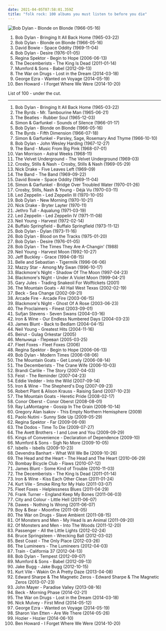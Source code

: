```yaml
---
date: 2021-04-05T07:58:01.359Z
title: "folk rock: 100 albums you must listen to before you die"
---
```

![Bob Dylan - Blonde on Blonde (1966-05-16)](http://coverartarchive.org/release/c96d6546-25e4-4717-b514-62684245675f/16555897275-500.jpg "Bob Dylan - Blonde on Blonde (1966-05-16)")
<ol class="albums">
<li data-cover="http://coverartarchive.org/release/4579d0be-1220-30db-8aa3-02975924a786/12450042433-500.jpg" data-tags="folk, folk rock, 60s" role="button">Bob Dylan - Bringing It All Back Home (1965-03-22)</li>
<li data-cover="http://coverartarchive.org/release/c96d6546-25e4-4717-b514-62684245675f/16555897275-500.jpg" data-tags="folk rock, folk" role="button">Bob Dylan - Blonde on Blonde (1966-05-16)</li>
<li data-cover="https://via.placeholder.com/450" data-tags="rock, 60s, glam rock" role="button">David Bowie - Space Oddity (1969-11-04)</li>
<li data-cover="http://coverartarchive.org/release/57894be9-7efd-4543-996e-30ed061a9d23/26584162748-500.jpg" data-tags="folk rock, 70s, folk" role="button">Bob Dylan - Desire (1976-01-05)</li>
<li data-cover="http://coverartarchive.org/release/7c48653c-8e50-4f8b-91a4-25321c500fed/25262967822-500.jpg" data-tags="female vocalists, indie, singer-songwriter" role="button">Regina Spektor - Begin to Hope (2006-06-13)</li>
<li data-cover="http://coverartarchive.org/release/386e22bc-d967-4224-98cc-13ec5315751b/4625733651-500.jpg" data-tags="indie, folk rock, indie folk" role="button">The Decemberists - The King Is Dead (2011-01-14)</li>
<li data-cover="http://coverartarchive.org/release/5e41ce0d-ce16-4a00-83bb-8e0e41d67cbb/2484391424-500.jpg" data-tags="folk, indie, british" role="button">Mumford & Sons - Babel (2012-09-13)</li>
<li data-cover="http://coverartarchive.org/release/c38765cc-bafe-48ff-9a78-26f6d816a46b/6695925091-500.jpg" data-tags="indie rock, rock" role="button">The War on Drugs - Lost in the Dream (2014-03-18)</li>
<li data-cover="http://coverartarchive.org/release/a48d4d8c-0b2d-4196-91e6-0ffca6915981/7704769040-500.jpg" data-tags="blues, folk rock, alternative pop, vicky, in my vinyl collection" role="button">George Ezra - Wanted on Voyage (2014-05-19)</li>
<li data-cover="http://coverartarchive.org/release/56093d48-8af0-4b4a-8ebe-1d907b1e5c6c/8161333412-500.jpg" data-tags="indie, alternative rock, folk, soft rock, folk rock, indie folk, 2010s, reviewed, immortal albums" role="button">Ben Howard - I Forget Where We Were (2014-10-20)</li>
</ol>
List of 100 - under the cut.
<!-- more -->

_________________

<ol class="albums">
<li data-cover="http://coverartarchive.org/release/4579d0be-1220-30db-8aa3-02975924a786/12450042433-500.jpg" data-tags="folk, folk rock, 60s" role="button">
Bob Dylan - Bringing It All Back Home (1965-03-22)
</li>
<li data-cover="https://via.placeholder.com/450" data-tags="60s, folk rock" role="button">
The Byrds - Mr. Tambourine Man (1965-06-21)
</li>
<li data-cover="http://coverartarchive.org/release/bab157e1-772c-3173-86eb-e7538732fec9/16741106966-500.jpg" data-tags="60s, classic rock" role="button">
The Beatles - Rubber Soul (1965-12-03)
</li>
<li data-cover="http://coverartarchive.org/release/729a335c-6bc3-47e1-bb56-78ce70f099be/7471151756-500.jpg" data-tags="60s, singer-songwriter, classic rock, folk rock" role="button">
Simon & Garfunkel - Sounds of Silence (1966-01-17)
</li>
<li data-cover="http://coverartarchive.org/release/c96d6546-25e4-4717-b514-62684245675f/16555897275-500.jpg" data-tags="folk rock, folk" role="button">
Bob Dylan - Blonde on Blonde (1966-05-16)
</li>
<li data-cover="https://via.placeholder.com/450" data-tags="folk rock, 60s" role="button">
The Byrds - Fifth Dimension (1966-07-18)
</li>
<li data-cover="http://coverartarchive.org/release/de8b370c-711c-432b-8032-eb94b5d5757f/7469535323-500.jpg" data-tags="folk rock, 60s" role="button">
Simon & Garfunkel - Parsley, Sage, Rosemary And Thyme (1966-10-10)
</li>
<li data-cover="http://coverartarchive.org/release/cc80e529-7e82-4c85-896d-5b182e5e1c9f/7472772380-500.jpg" data-tags="folk" role="button">
Bob Dylan - John Wesley Harding (1967-12-27)
</li>
<li data-cover="http://coverartarchive.org/release/7cf90a62-28e1-479e-beea-aec59d72a456/20530359400-500.jpg" data-tags="folk rock, 60s, classic rock" role="button">
The Band - Music From Big Pink (1968-07-01)
</li>
<li data-cover="https://via.placeholder.com/450" data-tags="singer-songwriter, folk, 60s" role="button">
Van Morrison - Astral Weeks (1968-11)
</li>
<li data-cover="http://coverartarchive.org/release/35e83d8a-be83-307b-94cc-1a7686d48c74/1995664343-500.jpg" data-tags="rock, 60s, classic rock, psychedelic" role="button">
The Velvet Underground - The Velvet Underground (1969-03)
</li>
<li data-cover="https://img.discogs.com/RWZEUzQ8-UdoDt4p_5YzTSMwxuM=/fit-in/600x609/filters:strip_icc():format(jpeg):mode_rgb():quality(90)/discogs-images/R-3924836-1592968552-4448.jpeg.jpg" data-tags="60s, folk rock, classic rock, folk" role="button">
Crosby, Stills & Nash - Crosby, Stills & Nash (1969-05-29)
</li>
<li data-cover="https://img.discogs.com/I5gfsIdYLJe5feIIUrJhjDfL3D4=/fit-in/600x596/filters:strip_icc():format(jpeg):mode_rgb():quality(90)/discogs-images/R-3601686-1381225977-7375.jpeg.jpg" data-tags="folk, singer-songwriter" role="button">
Nick Drake - Five Leaves Left (1969-09)
</li>
<li data-cover="http://coverartarchive.org/release/2ff35d4e-5623-4723-929c-bff2e0a5eb37/9925745196-500.jpg" data-tags="classic rock, rock" role="button">
The Band - The Band (1969-09-22)
</li>
<li data-cover="https://via.placeholder.com/450" data-tags="rock, 60s, glam rock" role="button">
David Bowie - Space Oddity (1969-11-04)
</li>
<li data-cover="http://coverartarchive.org/release/7c52126e-200a-4b3b-af1c-3c38d70b57b1/9272110752-500.jpg" data-tags="classic rock, singer-songwriter, 60s, folk" role="button">
Simon & Garfunkel - Bridge Over Troubled Water (1970-01-26)
</li>
<li data-cover="http://coverartarchive.org/release/4efd8353-dd4d-4f21-a344-34a6c085fd45/6096109669-500.jpg" data-tags="classic rock, folk rock, 70s" role="button">
Crosby, Stills, Nash & Young - Déjà Vu (1970-03-11)
</li>
<li data-cover="http://coverartarchive.org/release/433d59f8-7bd9-3d3b-a2ec-79189708cc96/23131163966-500.jpg" data-tags="classic rock, hard rock" role="button">
Led Zeppelin - Led Zeppelin III (1970-10-05)
</li>
<li data-cover="http://coverartarchive.org/release/0497a7b2-2777-3d0c-9364-4234b78c9e72/3730266019-500.jpg" data-tags="70s, folk, singer-songwriter, folk rock, rock, bob dylan, classic rock, c, g, f, e, misc, pink, blue, green, yellow, i, all, d, shady, purple, b, h, w, m, l, n, v, grady, u, shady grady, clsid not unique" role="button">
Bob Dylan - New Morning (1970-10-21)
</li>
<li data-cover="http://coverartarchive.org/release/93d4c2fa-6749-3820-88df-b1f6df8cf48b/11682519206-500.jpg" data-tags="folk, singer-songwriter" role="button">
Nick Drake - Bryter Layter (1970-11)
</li>
<li data-cover="http://coverartarchive.org/release/20f367e3-ab11-4dcd-9350-8ef410a126ef/10021296073-500.jpg" data-tags="progressive rock" role="button">
Jethro Tull - Aqualung (1971-03-19)
</li>
<li data-cover="http://coverartarchive.org/release/98716612-b8fd-3334-9fb2-a17afdd17173/4980081478-500.jpg" data-tags="classic rock" role="button">
Led Zeppelin - Led Zeppelin IV (1971-11-08)
</li>
<li data-cover="http://coverartarchive.org/release/b028a5c0-7b62-4276-adb4-edb05777ccbf/8501416799-500.jpg" data-tags="classic rock, folk, 70s" role="button">
Neil Young - Harvest (1972-02-14)
</li>
<li data-cover="http://coverartarchive.org/release/c23de1c0-9fe7-4d49-8eef-053f02bb5f97/27361541152-500.jpg" data-tags="60s, classic rock" role="button">
Buffalo Springfield - Buffalo Springfield (1973-11-12)
</li>
<li data-cover="https://img.discogs.com/r-MIHpJTdzNf_7CGO5ATqLzzbXo=/fit-in/600x591/filters:strip_icc():format(jpeg):mode_rgb():quality(90)/discogs-images/R-2935178-1606097219-6523.jpeg.jpg" data-tags="70s, folk, folk rock, classic rock, singer-songwriter" role="button">
Bob Dylan - Dylan (1973-11-16)
</li>
<li data-cover="https://img.discogs.com/CYW6Y317xlXq4ziqGYF1R4xOfFk=/fit-in/600x589/filters:strip_icc():format(jpeg):mode_rgb():quality(90)/discogs-images/R-8980958-1498015910-8188.jpeg.jpg" data-tags="folk" role="button">
Bob Dylan - Blood on the Tracks (1975-01-20)
</li>
<li data-cover="http://coverartarchive.org/release/57894be9-7efd-4543-996e-30ed061a9d23/26584162748-500.jpg" data-tags="folk rock, 70s, folk" role="button">
Bob Dylan - Desire (1976-01-05)
</li>
<li data-cover="http://coverartarchive.org/release/b88fb862-2ba4-321e-a44c-3e0a9f5be948/9119459573-500.jpg" data-tags="folk" role="button">
Bob Dylan - The Times They Are A-Changin' (1988)
</li>
<li data-cover="http://coverartarchive.org/release/93a79320-49ec-438c-a2c9-da89b9a4eaff/12530781429-500.jpg" data-tags="folk rock" role="button">
Neil Young - Harvest Moon (1992-10-27)
</li>
<li data-cover="https://img.discogs.com/s3bLVDhoffEqJ7TkNeCnKhNqMnM=/fit-in/600x583/filters:strip_icc():format(jpeg):mode_rgb():quality(90)/discogs-images/R-12645414-1548449142-6531.jpeg.jpg" data-tags="singer-songwriter, 90s" role="button">
Jeff Buckley - Grace (1994-08-15)
</li>
<li data-cover="http://coverartarchive.org/release/dbd2e4d7-ad8f-3b53-9184-9c1554fb3b09/18848392355-500.jpg" data-tags="indie, 1996, indie pop" role="button">
Belle and Sebastian - Tigermilk (1996-06-06)
</li>
<li data-cover="http://coverartarchive.org/release/3ee6bd30-4a23-40cb-9958-d0c321ccdff3/17361537089-500.jpg" data-tags="female vocalists, indie, alternative, alternative rock, indie rock, indie pop, female singers, female, pop, rock, girls, indie-rock, female vocals, female vocalist, female artists, female vocal, female voices, indie-pop" role="button">
Mazzy Star - Among My Swan (1996-10-17)
</li>
<li data-cover="http://coverartarchive.org/release/cef41ad3-9604-476f-8449-907e4a39072a/18916427598-500.jpg" data-tags="folk rock, folk, medieval" role="button">
Blackmore's Night - Shadow Of The Moon (1997-04-23)
</li>
<li data-cover="https://via.placeholder.com/450" data-tags="folk rock, folk" role="button">
Blackmore's Night - Under A Violet Moon (1999-04-21)
</li>
<li data-cover="https://img.discogs.com/bFS_vKx00XYl0bMJz4qBLLOgzL4=/fit-in/600x587/filters:strip_icc():format(jpeg):mode_rgb():quality(90)/discogs-images/R-1435105-1497130670-2526.jpeg.jpg" data-tags="soundtrack, sad, folk rock" role="button">
Gary Jules - Trading Snakeoil For Wolftickets (2001)
</li>
<li data-cover="http://coverartarchive.org/release/c8595d76-b1f7-4dc1-badc-cf68720866be/7927192700-500.jpg" data-tags="indie, folk" role="button">
The Mountain Goats - All Hail West Texas (2002-02-19)
</li>
<li data-cover="http://coverartarchive.org/release/09dc8894-bb52-4edd-a31b-e74e30753a44/7066111416-500.jpg" data-tags="singer-songwriter, acoustic, beck" role="button">
Beck - Sea Change (2002-09-21)
</li>
<li data-cover="http://coverartarchive.org/release/bf1ee4a6-dc3a-451a-b7a6-8c3294a86879/5757136506-500.jpg" data-tags="indie rock" role="button">
Arcade Fire - Arcade Fire (2003-06-15)
</li>
<li data-cover="http://coverartarchive.org/release/b8c60f11-28fb-45f5-8ba2-39514a237b0c/2077182623-500.jpg" data-tags="folk rock, folk" role="button">
Blackmore's Night - Ghost Of A Rose (2003-06-23)
</li>
<li data-cover="https://img.discogs.com/0aoz5NdPGJFBjH26O1R2DMeUs_U=/fit-in/600x599/filters:strip_icc():format(jpeg):mode_rgb():quality(90)/discogs-images/R-4406699-1495594422-6621.jpeg.jpg" data-tags="pop, rock, 80s, folk, scottish, folk rock" role="button">
The Proclaimers - Finest (2003-09-01)
</li>
<li data-cover="https://img.discogs.com/dnQuZ3dF8FvX7A38s1MAHJcP1OU=/fit-in/600x600/filters:strip_icc():format(jpeg):mode_rgb():quality(90)/discogs-images/R-1004351-1341462296-8300.jpeg.jpg" data-tags="indie, folk" role="button">
Sufjan Stevens - Seven Swans (2004-03-16)
</li>
<li data-cover="https://img.discogs.com/lwYlYYFOrgAhySVao4Wc6jgIpEc=/fit-in/320x500/filters:strip_icc():format(jpeg):mode_rgb():quality(90)/discogs-images/R-10776288-1504306131-1261.jpeg.jpg" data-tags="folk" role="button">
Iron & Wine - Our Endless Numbered Days (2004-03-23)
</li>
<li data-cover="http://coverartarchive.org/release/f4cde382-f2c4-40e2-944a-8a01a97990be/5656611590-500.jpg" data-tags="james blunt, pop" role="button">
James Blunt - Back to Bedlam (2004-04-15)
</li>
<li data-cover="http://coverartarchive.org/release/0dc2f627-b12e-4a0b-9775-f88de9881061/18183886570-500.jpg" data-tags="rock, classic rock" role="button">
Neil Young - Greatest Hits (2004-11-16)
</li>
<li data-cover="https://img.discogs.com/5rfwQzSQz1olDnMk_Bd8qnDKWU0=/fit-in/600x600/filters:strip_icc():format(jpeg):mode_rgb():quality(90)/discogs-images/R-696056-1167340049.jpeg.jpg" data-tags="folk, indie" role="button">
Beirut - Gulag Orkestar (2005)
</li>
<li data-cover="http://coverartarchive.org/release/637dca39-d103-447a-a115-bab41d7a5e2c/27801445252-500.jpg" data-tags="folk, folk rock" role="button">
Мельница - Перевал (2005-03-25)
</li>
<li data-cover="http://coverartarchive.org/release/b71b6a8f-b6c4-4d25-98e4-6c72b2474667/2730327014-500.jpg" data-tags="folk, indie" role="button">
Fleet Foxes - Fleet Foxes (2006)
</li>
<li data-cover="http://coverartarchive.org/release/7c48653c-8e50-4f8b-91a4-25321c500fed/25262967822-500.jpg" data-tags="female vocalists, indie, singer-songwriter" role="button">
Regina Spektor - Begin to Hope (2006-06-13)
</li>
<li data-cover="https://img.discogs.com/48co00Mgnt-oJ4DG0aQbKDS1Rsc=/fit-in/600x600/filters:strip_icc():format(jpeg):mode_rgb():quality(90)/discogs-images/R-8536683-1465209501-6206.jpeg.jpg" data-tags="folk, singer-songwriter, folk rock, rock, 00s" role="button">
Bob Dylan - Modern Times (2006-08-06)
</li>
<li data-cover="https://img.discogs.com/tvXhSCSDJAEidRrxR-cGSWCRJqc=/fit-in/300x271/filters:strip_icc():format(jpeg):mode_rgb():quality(90)/discogs-images/R-767443-1157089908.jpeg.jpg" data-tags="indie, folk, singer-songwriter, folk rock" role="button">
The Mountain Goats - Get Lonely (2006-08-14)
</li>
<li data-cover="http://coverartarchive.org/release/32bc0869-4cae-444a-8792-c17dd5d314fb/21233023204-500.jpg" data-tags="indie" role="button">
The Decemberists - The Crane Wife (2006-10-03)
</li>
<li data-cover="http://coverartarchive.org/release/019438e9-9ab2-444f-b31a-cb87e48a372a/22983477967-500.jpg" data-tags="female vocalists, brandi carlile, singer-songwriter, start to finish albums" role="button">
Brandi Carlile - The Story (2007-04-03)
</li>
<li data-cover="http://coverartarchive.org/release/805d6908-afee-3a49-b6e0-e9ca5ce6a452/16767229098-500.jpg" data-tags="indie, female vocalists, indie pop, female vocalist, pop, alternative, indie rock" role="button">
Feist - The Reminder (2007-04-23)
</li>
<li data-cover="http://coverartarchive.org/release/683bf534-5ce1-4818-be2d-38ddcd864eb3/7196832280-500.jpg" data-tags="soundtrack" role="button">
Eddie Vedder - Into the Wild (2007-09-14)
</li>
<li data-cover="http://coverartarchive.org/release/8211db1a-cbdb-3443-bb30-07e801e4272b/19801900502-500.jpg" data-tags="folk, indie" role="button">
Iron & Wine - The Shepherd's Dog (2007-09-23)
</li>
<li data-cover="http://coverartarchive.org/release/060d2f99-5f82-488a-9f0a-b6b1a8112026/10151905692-500.jpg" data-tags="folk rock, americana" role="button">
Robert Plant & Alison Krauss - Raising Sand (2007-10-23)
</li>
<li data-cover="https://via.placeholder.com/450" data-tags="chamber pop, folk rock" role="button">
The Mountain Goats - Heretic Pride (2008-02-17)
</li>
<li data-cover="http://coverartarchive.org/release/9d3aa863-b420-4e4b-a8ea-0868c80fc60d/6438594786-500.jpg" data-tags="folk rock" role="button">
Conor Oberst - Conor Oberst (2008-08-01)
</li>
<li data-cover="http://coverartarchive.org/release/89fbb1ea-519a-4a19-9f30-75e44a0c99e2/7137338268-500.jpg" data-tags="folk, folk rock" role="button">
Ray LaMontagne - Gossip In The Grain (2008-10-14)
</li>
<li data-cover="http://coverartarchive.org/release/a9f1fa02-8290-449a-95ee-e88c53a3e60b/13153183313-500.jpg" data-tags="rock, singer-songwriter, acoustic, americana, adult contemporary, folk rock, singer/songwriter, gregory alan isakov" role="button">
Gregory Alan Isakov - This Empty Northern Hemisphere (2009)
</li>
<li data-cover="http://coverartarchive.org/release/654432d6-6249-3989-9ee3-1572f9a0ff3e/3151547421-500.jpg" data-tags="scottish" role="button">
Paolo Nutini - Sunny Side Up (2009-05-29)
</li>
<li data-cover="http://coverartarchive.org/release/8de3f2da-225f-49de-bb40-7a58e3bb0518/3715735677-500.jpg" data-tags="pop, piano, anti-folk, indie, alternative, indie pop, indie rock, 00s" role="button">
Regina Spektor - Far (2009-06-09)
</li>
<li data-cover="https://img.discogs.com/_bzQfuUArrqz6xSjVfDCNK4Pwp4=/fit-in/555x295/filters:strip_icc():format(jpeg):mode_rgb():quality(90)/discogs-images/R-1926366-1330810865.jpeg.jpg" data-tags="indie, folk, folk rock, psych folk, 00's, awesomeness, loved at first listen, makes me happy, beatlesque, dodos, under the radar best of 2009, d 2009" role="button">
The Dodos - Time To Die (2009-07-27)
</li>
<li data-cover="http://coverartarchive.org/release/edfa2198-2521-4c00-95e9-b8385f189aec/15829365088-500.jpg" data-tags="alt-country, folk rock" role="button">
The Avett Brothers - I and Love and You (2009-09-29)
</li>
<li data-cover="http://coverartarchive.org/release/14b6ef82-a25f-3698-b1d1-4c2a53133685/27492842731-500.jpg" data-tags="folk" role="button">
Kings of Convenience - Declaration of Dependence (2009-10)
</li>
<li data-cover="http://coverartarchive.org/release/d751cba4-242e-46d8-b230-3ca1d4e59b85/2484431634-500.jpg" data-tags="folk" role="button">
Mumford & Sons - Sigh No More (2009-10-05)
</li>
<li data-cover="http://coverartarchive.org/release/65fabf97-67bf-4f88-84a0-b8ef0a4de144/19588262528-500.jpg" data-tags="folk rock" role="button">
Isbells - Isbells (2009-10-23)
</li>
<li data-cover="http://coverartarchive.org/release/de40b4a2-15d6-401b-a3e8-59086b158949/3149192071-500.jpg" data-tags="folk" role="button">
Devendra Banhart - What Will We Be (2009-10-26)
</li>
<li data-cover="https://img.discogs.com/Npwa0T0tKvmO7Q-4p78l4ELoTZw=/fit-in/500x500/filters:strip_icc():format(jpeg):mode_rgb():quality(90)/discogs-images/R-2832647-1303069251.jpeg.jpg" data-tags="folk" role="button">
The Head and the Heart - The Head and The Heart (2010-06-29)
</li>
<li data-cover="http://coverartarchive.org/release/686e0436-f911-3fe7-a685-3a3e155c9b78/25329344693-500.jpg" data-tags="folk, folk rock" role="button">
Bombay Bicycle Club - Flaws (2010-07-12)
</li>
<li data-cover="http://coverartarchive.org/release/9b1c0003-7de6-4620-ab57-cf6cd03bb269/7533919648-500.jpg" data-tags="pop, singer-songwriter, james blunt" role="button">
James Blunt - Some Kind of Trouble (2010-11-03)
</li>
<li data-cover="http://coverartarchive.org/release/386e22bc-d967-4224-98cc-13ec5315751b/4625733651-500.jpg" data-tags="indie, folk rock, indie folk" role="button">
The Decemberists - The King Is Dead (2011-01-14)
</li>
<li data-cover="http://coverartarchive.org/release/88494ad8-a7aa-4fcf-8334-8b563f1db3a6/2094856309-500.jpg" data-tags="folk" role="button">
Iron & Wine - Kiss Each Other Clean (2011-01-24)
</li>
<li data-cover="http://coverartarchive.org/release/73cc7a91-cdc7-40b9-89cd-7d4dd68121e9/15809269319-500.jpg" data-tags="lo-fi, indie, folk rock, psychedelic folk" role="button">
Kurt Vile - Smoke Ring for My Halo (2011-03-07)
</li>
<li data-cover="https://via.placeholder.com/450" data-tags="folk, indie" role="button">
Fleet Foxes - Helplessness Blues (2011-04-29)
</li>
<li data-cover="http://coverartarchive.org/release/291bce52-1a0f-45e3-b981-6b00dd972a86/7498939659-500.jpg" data-tags="folk rock, folk, acoustic" role="button">
Frank Turner - England Keep My Bones (2011-06-03)
</li>
<li data-cover="http://coverartarchive.org/release/406d16d1-f572-41c8-ac54-2c715502f76b/4764705431-500.jpg" data-tags="folk rock, indie" role="button">
City and Colour - Little Hell (2011-06-07)
</li>
<li data-cover="https://img.discogs.com/uj1y6oFjiTNsCVha0VswmeaN-6M=/fit-in/600x603/filters:strip_icc():format(jpeg):mode_rgb():quality(90)/discogs-images/R-12942733-1545003522-4167.jpeg.jpg" data-tags="soft rock, folk rock, 2010s, soft rock revival" role="button">
Dawes - Nothing Is Wrong (2011-06-07)
</li>
<li data-cover="http://coverartarchive.org/release/d7efc496-d268-4eb5-8cf9-02b3c07de04a/3502908841-500.jpg" data-tags="australian, folk rock" role="button">
Boy & Bear - Moonfire (2011-08-05)
</li>
<li data-cover="http://coverartarchive.org/release/54d25015-9820-4982-bd8f-1810d8237473/8040874955-500.jpg" data-tags="indie rock" role="button">
The War on Drugs - Slave Ambient (2011-08-15)
</li>
<li data-cover="https://img.discogs.com/JOkkZurGvAkeFp8PQEAgtqzrhjg=/fit-in/600x539/filters:strip_icc():format(jpeg):mode_rgb():quality(90)/discogs-images/R-10352709-1495840289-6397.jpeg.jpg" data-tags="indie pop, indie" role="button">
Of Monsters and Men - My Head Is an Animal (2011-09-20)
</li>
<li data-cover="http://coverartarchive.org/release/4768d1fc-efa0-4dda-bb7f-9856e806831a/3608510095-500.jpg" data-tags="icelandic" role="button">
Of Monsters and Men - Into The Woods (2011-12-20)
</li>
<li data-cover="http://coverartarchive.org/release/00d751af-6c26-46e2-aa64-e48d9af4e0a1/2299991985-500.jpg" data-tags="singer songwriter, passenger, easy listening-d, folk, my gang 12" role="button">
Passenger - All the Little Lights (2012-02-24)
</li>
<li data-cover="http://coverartarchive.org/release/86605a1f-3dce-48ba-b486-7ad920ec219d/11706495643-500.jpg" data-tags="rock" role="button">
Bruce Springsteen - Wrecking Ball (2012-03-02)
</li>
<li data-cover="http://coverartarchive.org/release/6de48734-e3b2-451f-8be1-2f65616b1e37/946776332-500.jpg" data-tags="indie, indie rock, lo-fi" role="button">
Best Coast - The Only Place (2012-03-26)
</li>
<li data-cover="http://coverartarchive.org/release/9c594592-eea2-4779-892d-8dcf16ef33f0/3163963131-500.jpg" data-tags="folk" role="button">
The Lumineers - The Lumineers (2012-04-03)
</li>
<li data-cover="http://coverartarchive.org/release/fd6989fd-ea2f-4437-be0f-e7470507a454/10428293806-500.jpg" data-tags="rock" role="button">
Train - California 37 (2012-04-13)
</li>
<li data-cover="https://img.discogs.com/CgHc93ICQl2tOGG2guJYiHcNFUw=/fit-in/600x600/filters:strip_icc():format(jpeg):mode_rgb():quality(90)/discogs-images/R-2074743-1542287980-8027.jpeg.jpg" data-tags="bob dylan, folk rock" role="button">
Bob Dylan - Tempest (2012-09-07)
</li>
<li data-cover="http://coverartarchive.org/release/5e41ce0d-ce16-4a00-83bb-8e0e41d67cbb/2484391424-500.jpg" data-tags="folk, indie, british" role="button">
Mumford & Sons - Babel (2012-09-13)
</li>
<li data-cover="http://coverartarchive.org/release/89585afb-b491-4a3b-9150-fc9c1a7f38de/3936295706-500.jpg" data-tags="indie" role="button">
Jake Bugg - Jake Bugg (2012-10-15)
</li>
<li data-cover="http://coverartarchive.org/release/b62e3ec7-d6bb-43c6-8eb8-30d958d109d0/3846880817-500.jpg" data-tags="indie rock, indie, lo-fi, vinyl, matador records" role="button">
Kurt Vile - Wakin On A Pretty Daze (2013-04-08)
</li>
<li data-cover="http://coverartarchive.org/release/a07df9fe-a276-44ed-99f8-41bfcd53daa3/4764876876-500.jpg" data-tags="folk" role="button">
Edward Sharpe & The Magnetic Zeros - Edward Sharpe & The Magnetic Zeros (2013-07-23)
</li>
<li data-cover="http://coverartarchive.org/release/54ae2614-7ddb-4c11-b251-231929556b55/4911466037-500.jpg" data-tags="blues" role="button">
John Mayer - Paradise Valley (2013-08-16)
</li>
<li data-cover="http://coverartarchive.org/release/621999be-7041-4394-8719-ca1bdebaac96/7042111016-500.jpg" data-tags="10s, alternative, alternative rock, folk rock, chamber folk" role="button">
Beck - Morning Phase (2014-02-21)
</li>
<li data-cover="http://coverartarchive.org/release/c38765cc-bafe-48ff-9a78-26f6d816a46b/6695925091-500.jpg" data-tags="indie rock, rock" role="button">
The War on Drugs - Lost in the Dream (2014-03-18)
</li>
<li data-cover="http://coverartarchive.org/release/5b9d7ba9-8dab-486d-8894-f521e9ddd916/7305167978-500.jpg" data-tags="folk, folk rock" role="button">
Nick Mulvey - First Mind (2014-05-12)
</li>
<li data-cover="http://coverartarchive.org/release/a48d4d8c-0b2d-4196-91e6-0ffca6915981/7704769040-500.jpg" data-tags="blues, folk rock, alternative pop, vicky, in my vinyl collection" role="button">
George Ezra - Wanted on Voyage (2014-05-19)
</li>
<li data-cover="http://coverartarchive.org/release/294ce5a9-a36b-4e41-982e-56f2f94bb581/20346832405-500.jpg" data-tags="folk, indie folk" role="button">
Sharon Van Etten - Are We There (2014-05-26)
</li>
<li data-cover="http://coverartarchive.org/release/d893f786-6518-4dd5-beca-8e00589cd41d/11618361045-500.jpg" data-tags="soul, indie rock, blues" role="button">
Hozier - Hozier (2014-06-10)
</li>
<li data-cover="http://coverartarchive.org/release/56093d48-8af0-4b4a-8ebe-1d907b1e5c6c/8161333412-500.jpg" data-tags="indie, alternative rock, folk, soft rock, folk rock, indie folk, 2010s, reviewed, immortal albums" role="button">
Ben Howard - I Forget Where We Were (2014-10-20)
</li>
</ol>